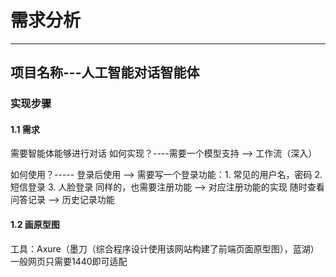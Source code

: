 # 需求分析

---

## 项目名称---人工智能对话智能体
### 实现步骤
#### 1.1 需求

需要智能体能够进行对话
如何实现？----需要一个模型支持 --> 工作流（深入）

如何使用？----- 登录后使用 --> 需要写一个登录功能：1. 常见的用户名，密码 2. 短信登录 3. 人脸登录
	同样的，也需要注册功能 --> 对应注册功能的实现
	随时查看问答记录 --> 历史记录功能
#### 1.2 画原型图

工具：Axure（墨刀（综合程序设计使用该网站构建了前端页面原型图），蓝湖）
	一般网页只需要1440即可适配